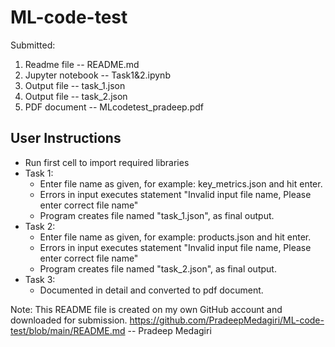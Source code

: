 # ML-code-test

Submitted:
1. Readme file -- README.md
2. Jupyter notebook -- Task1&2.ipynb
3. Output file -- task_1.json
4. Output file -- task_2.json
5. PDF document -- MLcodetest_pradeep.pdf

## User Instructions
- Run first cell to import required libraries
- Task 1:
  - Enter file name as given, for example: key_metrics.json and hit enter.
  - Errors in input executes statement "Invalid input file name, Please enter correct file name"
  - Program creates file named "task_1.json", as final output.
- Task 2:
  - Enter file name as given, for example: products.json and hit enter.
  - Errors in input executes statement "Invalid input file name, Please enter correct file name"
  - Program creates file named "task_2.json", as final output.
- Task 3:
  - Documented in detail and converted to pdf document.


Note: This README file is created on my own GitHub account and downloaded for submission.
https://github.com/PradeepMedagiri/ML-code-test/blob/main/README.md
-- Pradeep Medagiri
